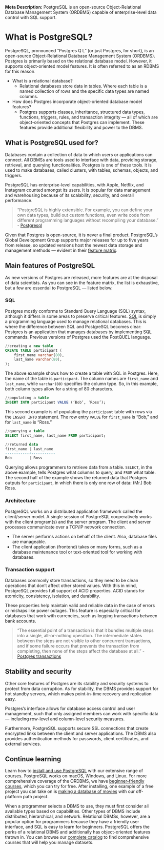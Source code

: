 **Meta Description:** PostgreSQL is an open-source Object-Relational Database Management System (ORDBMS) capable of enterprise-level data control with SQL support.

# What is PostgreSQL?

PostgreSQL, pronounced “Postgres Q L” (or just Postgres, for short), is an open-source Object-Relational Database Management System (ORDBMS). Postgres is primarily based on the relational database model. However, it supports object-oriented model features. It is often referred to as an RDBMS for this reason.

* What is a relational database?
    * Relational databases store data in tables. Where each table is a named collection of rows and the specific data types are named columns. 
* How does Postgres incorporate object-oriented database model features? 
    * Postgres supports classes, inheritance, structured data types, functions, triggers, rules, and transaction integrity — all of which are object-oriented concepts that Postgres can implement. These features provide additional flexibility and power to the DBMS.  

## What is PostgreSQL used for?

Databases contain a collection of data to which users or applications can connect. All DBMSs are tools used to interface with data, providing storage, retrieval, and querying functionalities. Postgres is one of these tools. It is used to make databases, called clusters, with tables, schemas, objects, and triggers. 

PostgreSQL has enterprise-level capabilities, with Apple, Netflix, and Instagram counted amongst its users. It is popular for data management and warehousing because of its scalability, security, and overall performance. 

>“PostgreSQL is highly extensible. For example, you can define your own data types, build out custom functions, even write code from different programming languages without recompiling your database.” - [Postgresql](https://www.postgresql.org/about/)

Given that Postgres is open-source, it is never a final product. PostgreSQL’s Global Development Group supports major releases for up to five years from release, so updated versions host the newest data storage and management methods — evident in their [feature matrix](https://www.postgresql.org/about/featurematrix/). 

## Main features of PostgreSQL

As new versions of Postgres are released, more features are at the disposal of data scientists. As you can see in the feature matrix, the list is exhaustive, but a few are essential to PostgreSQL — listed below. 

### SQL 

Postgres mostly conforms to Standard Query Language (SQL) syntax, although it differs in some areas to preserve critical features. [SQL](https://www.codecademy.com/resources/blog/what-is-sql/) is simply a programming language used to manage relational databases. This is where the difference between SQL and PostgreSQL becomes clear: Postgres is an application that manages databases by implementing SQL commands. Previous versions of Postgres used the PostQUEL language. 

```SQL
//creating a new table 
CREATE TABLE participant (
	first_name varchar(80), 
	last_name varchar(80),
);
```

The above example shows how to create a table with SQL in Postgres. Here, the name of the table is `participant`. The column names are `first_name` and `last_name`, while `varchar(80)` specifies the column type. So, in this example, both column types allow for a string of 80 characters.

```SQL
//populating a table 
INSERT INTO participant VALUE (‘Bob’, ‘Ross’);
```

This second example is of populating the `participant` table with rows via the `INSERT INTO` statement. The row entry `VALUE` for `first_name` is “Bob,” and for `last_name` is “Ross.” 

```SQL
//querying a table 
SELECT first_name, last_name FROM participant;

//returned data
first_name | last_name 
-----------+-----------
Bob        | Ross
```

Querying allows programmers to retrieve data from a table. `SELECT`, in the above example, tells Postgres what columns to query, and `FROM` what table. The second half of the example shows the returned data that Postgres outputs for `participant`, in which there is only one row of data: (Mr.) Bob Ross.

### Architecture

PostgreSQL works on a distributed application framework called the client/server model. A single session of PostgreSQL cooperatively works with the client program(s) and the server program. The client and server processes communicate over a TCP/IP network connection. 
* The server performs actions on behalf of the client. Also, database files are manageable. 
* The client application (frontend) takes on many forms, such as a database maintenance tool or text-oriented tool for working with databases. 

### Transaction support
Databases commonly store transactions, so they need to be clean operations that don’t affect other stored values. With this in mind, PostgreSQL provides full support of ACID properties. ACID stands for atomicity, consistency, isolation, and durability. 

These properties help maintain valid and reliable data in the case of errors or mishaps like power outages. This feature is especially critical for databases that work with currencies, such as logging transactions between bank accounts. 

>“The essential point of a transaction is that it bundles multiple steps into a single, all-or-nothing operation. The intermediate states between the steps are not visible to other concurrent transactions, and if some failure occurs that prevents the transaction from completing, then none of the steps affect the database at all.” - [Postgres transactions](https://www.postgresql.org/docs/8.3/tutorial-transactions.html)

## Stability and security

Other core features of Postgres are its stability and security systems to protect from data corruption. As for stability, the DBMS provides support for hot standby servers, which makes point-in-time recovery and replication easy.

Postgres’s interface allows for database access control and user management, such that only assigned members can work with specific data ⁠— including row-level and column-level security measures. 

Furthermore, PostgreSQL supports secure SSL connections that create encrypted links between the client and server applications. The DBMS also provides authentication methods for passwords, client certificates, and external services. 

## Continue learning 
Learn how to [install and use PostgreSQL](https://www.codecademy.com/articles/installing-and-using-postgresql-locally) with our extensive range of courses. PostgreSQL works on macOS, Windows, and Linux. For more comprehensive coverage of the ORDBMS, we have [beginner-friendly courses](https://www.codecademy.com/learn/paths/design-databases-with-postgresql), which you can try for free. After installing, one example of a free project you can take on is [making a database of movies](https://www.codecademy.com/paths/design-databases-with-postgresql/tracks/what-is-a-database/modules/using-postgresql-on-your-own-computer/informationals/off-platform-project-making-a-database-of-movies) with our off-platform path project. 

When a programmer selects a DBMS to use, they must first consider all available types based on capabilities. Other types of DBMS include distributed, hierarchical, and network. Relational DBMSs, however, are a popular option for programmers because they have a friendly user interface, and SQL is easy to learn for beginners. PostgreSQL offers the perks of a relational DBMS and additionally has object-oriented features thrown in. You can browse our [complete catalog](https://www.codecademy.com/catalog) to find comprehensive courses that will help you manage datasets. 
